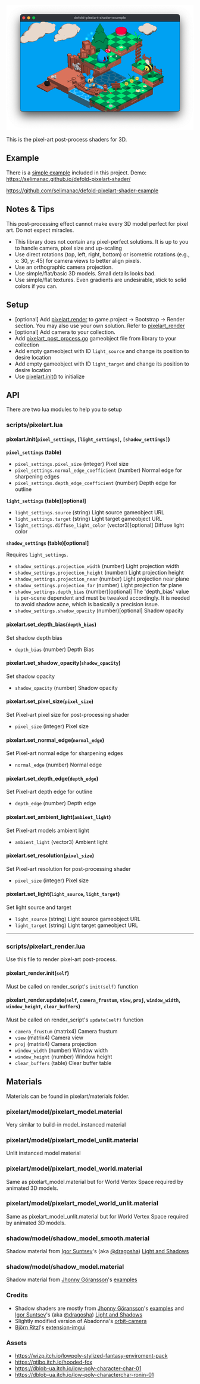 
![defold-pixel-art](/.github/example.png?raw=true)


This is the pixel-art post-process shaders for 3D. 

## Example

There is a [simple example](/example) included in this project. Demo: https://selimanac.github.io/defold-pixelart-shader/

https://github.com/selimanac/defold-pixelart-shader-example


## Notes & Tips

This post-processing effect cannot make every 3D model perfect for pixel art. Do not expect miracles.

- This library does not contain any pixel-perfect solutions. It is up to you to handle camera, pixel size and up-scaling
- Use direct rotations (top, left, right, bottom) or isometric rotations (e.g., x: 30, y: 45) for camera views to better align pixels.
- Use an orthographic camera projection.
- Use simple/flat/basic 3D models. Small details looks bad.
- Use simple/flat textures. Even gradients are undesirable, stick to solid colors if you can.

## Setup

-  [optional] Add [pixelart.render](/pixelart/render/pixelart.render) to game.project -> Bootstrap -> Render section. You may also use your own solution.  Refer to [pixelart_render](#scriptspixelart_renderlua)
-  [optional] Add camera to your collection. 
- Add [pixelart_post_process.go](/pixelart/pixelart_post_process.go) gameobject file from library to your collection
- Add empty gameobject with ID `light_source` and change its position to desire location
- Add empty gameobject with ID `light_target` and change its position to desire location
- Use [pixelart.init()](#pixelartinitpixel_settings-light_settings-shadow_settings) to initialize 

## API

There are two lua modules to help you to setup

### scripts/pixelart.lua

#### pixelart.init(`pixel_settings`, `[light_settings]`, `[shadow_settings]`)

**`pixel_settings` (table)**

* `pixel_settings.pixel_size` (integer) Pixel size
* `pixel_settings.normal_edge_coefficient` (number) Normal edge for sharpening edges
* `pixel_settings.depth_edge_coefficient` (number) Depth edge for outline

**`light_settings` (table)[optional]**

* `light_settings.source` (string) Light source gameobject URL
* `light_settings.target` (string) Light target gameobject URL
* `light_settings.diffuse_light_color`  (vector3)[optional] Diffuse light color

**`shadow_settings` (table)[optional]**

Requires `light_settings`.

* `shadow_settings.projection_width` (number) Light projection width
* `shadow_settings.projection_height` (number) Light projection height
* `shadow_settings.projection_near` (number) Light projection near plane
* `shadow_settings.projection_far` (number) Light projection far plane
* `shadow_settings.depth_bias` (number)[optional] The 'depth_bias' value is per-scene dependent and must be tweaked accordingly. It is needed to avoid shadow acne, which is basically a  precision issue.
* `shadow_settings.shadow_opacity` (number)[optional]  Shadow opacity

#### pixelart.set_depth_bias(`depth_bias`)
Set shadow depth bias
* `depth_bias` (number) Depth Bias

#### pixelart.set_shadow_opacity(`shadow_opacity`)
Set shadow opacity
* `shadow_opacity` (number) Shadow opacity

#### pixelart.set_pixel_size(`pixel_size`)
Set Pixel-art pixel size for post-processing shader
* `pixel_size` (integer) Pixel size

#### pixelart.set_normal_edge(`normal_edge`)
Set Pixel-art normal edge for sharpening edges
* `normal_edge` (number) Normal edge

#### pixelart.set_depth_edge(`depth_edge`)
Set Pixel-art depth edge for outline
* `depth_edge` (number)  Depth edge

#### pixelart.set_ambient_light(`ambient_light`)
Set Pixel-art models ambient light
* `ambient_light` (vector3)  Ambient light


#### pixelart.set_resolution(`pixel_size`)
Set Pixel-art resolution for post-processing shader
* `pixel_size` (integer)  Pixel size


#### pixelart.set_light(`light_source`, `light_target`)
Set light source and target
* `light_source` (string)  Light source gameobject URL
* `light_target` (string)  Light target gameobject URL

---

### scripts/pixelart_render.lua

Use this file to render  pixel-art post-process.

#### pixelart_render.init(`self`)
Must be called on render_script's `init(self)` function

#### pixelart_render.update(`self`, `camera_frustum`, `view`, `proj`, `window_width`, `window_height`, `clear_buffers`)
Must be called on render_script's `update(self)` function

* `camera_frustum` (matrix4)  Camera frustum
* `view` (matrix4)  Camera view
* `proj` (matrix4)  Camera projection
* `window_width` (number)  Window width
* `window_height` (number)  Window height
* `clear_buffers` (table)  Clear buffer table

## Materials

Materials can be found in pixelart/materials folder.

### pixelart/model/pixelart_model.material
Very similar to build-in model_instanced material

### pixelart/model/pixelart_model_unlit.material
Unlit instanced model material

### pixelart/model/pixelart_model_world.material
Same as pixelart_model.material but for World Vertex Space required by animated 3D models.

### pixelart/model/pixelart_model_world_unlit.material
Same as pixelart_model_unlit.material but for World Vertex Space required by animated 3D models.


### shadow/model/shadow_model_smooth.material
Shadow material from [Igor Suntsev](https://x.com/dragosha)'s (aka [@dragosha](https://x.com/dragosha)) [Light and Shadows](https://github.com/Dragosha/defold-light-and-shadows)

### shadow/model/shadow_model.material
Shadow material from [Jhonny Göransson](https://x.com/jhonnygoransson)'s [examples](https://github.com/Jhonnyg/my-public-defold-examples)


### Credits

- Shadow shaders are mostly from [Jhonny Göransson](https://x.com/jhonnygoransson)'s [examples](https://github.com/Jhonnyg/my-public-defold-examples) and [Igor Suntsev](https://x.com/dragosha)'s (aka [@dragosha](https://x.com/dragosha)) [Light and Shadows](https://github.com/Dragosha/defold-light-and-shadows)
- Slightly modified version of Abadonna's [orbit-camera](https://github.com/abadonna/defold-orbit-camera)
- [Björn Ritzl](https://x.com/bjornritzl)'s [extension-imgui](https://github.com/britzl/extension-imgui)

### Assets
- https://wizp.itch.io/lowpoly-stylized-fantasy-enviroment-pack
- https://gtibo.itch.io/hooded-fox
- https://dblob-ua.itch.io/low-poly-character-char-01
- https://dblob-ua.itch.io/low-poly-characterchar-ronin-01
 

